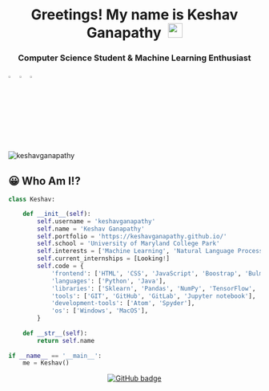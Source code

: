 <h1 align="center">Greetings! My name is Keshav Ganapathy&nbsp;&nbsp;<img src="https://github.com/TheDudeThatCode/TheDudeThatCode/blob/master/Assets/Hi.gif" width="29px"></h1>
<h3 align="center">Computer Science Student & Machine Learning Enthusiast</h3>

[<img src="https://img.icons8.com/color/48/000000/linkedin.png" width="3.5%"/>](https://www.linkedin.com/in/keshavganapathy/)
[<img src="https://img.icons8.com/fluent/48/000000/instagram-new.png" width="3.5%"/>](https://www.instagram.com/kg.5203/)
<a href="mailto:kganapathy23@gmail.com"> <img src="https://img.icons8.com/fluent/48/000000/gmail.png" width="3.5%"/> </a>

<p align="left"> <img src="https://komarev.com/ghpvc/?username=keshavganapathy" alt="keshavganapathy" /> </p>

## 😀 Who Am I!?

```python
class Keshav:

    def __init__(self):
        self.username = 'keshavganapathy'
        self.name = 'Keshav Ganapathy'
        self.portfolio = 'https://keshavganapathy.github.io/'
        self.school = 'University of Maryland College Park'
        self.interests = ['Machine Learning', 'Natural Language Processing']
        self.current_internships = [Looking!]
        self.code = {
            'frontend': ['HTML', 'CSS', 'JavaScript', 'Boostrap', 'Bulma', 'Svelte'],
            'languages': ['Python', 'Java'],
            'libraries': ['Sklearn', 'Pandas', 'NumPy', 'TensorFlow', 'MatplotLib', 'PyTorch', 'Datascience'],
            'tools': ['GIT', 'GitHub', 'GitLab', 'Jupyter notebook'],
            'development-tools': ['Atom', 'Spyder'],
            'os': ['Windows', 'MacOS'],
        }
        
    def __str__(self):
        return self.name
        
if __name__ == '__main__':
    me = Keshav()
```
<!-- ## ⭐ My Favorite Repos

<a href="https://github.com/keshavganapathy/an-open-review-of-openreview">
  <img align="center" src="https://github-readme-stats.vercel.app/api/pin/?username=keshavganapathy&repo=an-open-review-of-openreview&theme=calm" />
</a>
<a href="https://github.com/keshavganapathy/harmony">
  <img align="center" src="https://github-readme-stats.vercel.app/api/pin/?username=keshavganapathy&repo=harmony&theme=calm" />
</a>



## 📊 GitHub Statistics
[![Keshav's GitHub stats](https://github-readme-stats.vercel.app/api?username=keshavganapathy)](https://github.com/keshavganapathy/github-readme-stats)
<p align="center"><img width="60%" src="https://github-readme-stats.vercel.app/api?username=keshavganapathy&show_icons=true&theme=calm" /></p>
<p align="center"><img height="100%" src="https://github-readme-stats.vercel.app/api/top-langs/?username=keshavganapathy&theme=calm" /></p>
 -->


<p align="center">
<a href="https://github.com/keshavganapathy?tab=followers">
    <img src="https://img.shields.io/github/followers/keshavganapathy?label=Followers&logo=GitHub&style=for-the-badge" alt="GitHub badge" />
  </a>
 </p>
